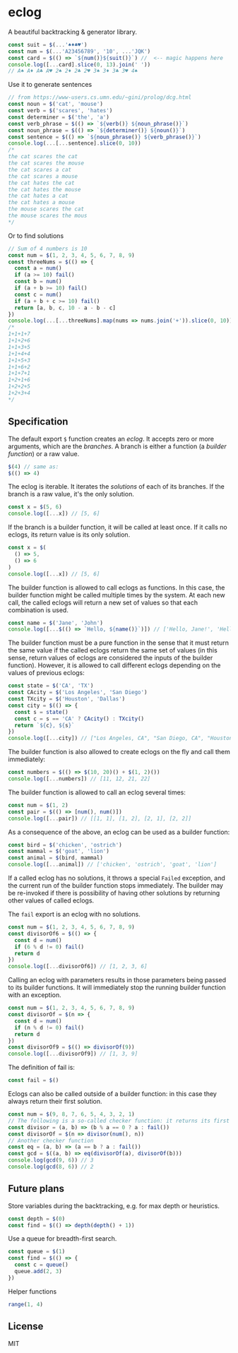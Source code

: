 # eclog

A beautiful backtracking & generator library.

```js
const suit = $(...'♠♦♣♥')
const num = $(...'A23456789', '10', ...'JQK')
const card = $(() => `${num()}${suit()}`) //  <-- magic happens here
console.log([...card].slice(0, 13).join(' '))
// A♠ A♦ A♣ A♥ 2♠ 2♦ 2♣ 2♥ 3♠ 3♦ 3♣ 3♥ 4♠
```

Use it to generate sentences

```js
// from https://www-users.cs.umn.edu/~gini/prolog/dcg.html
const noun = $('cat', 'mouse')
const verb = $('scares', 'hates')
const determiner = $('the', 'a')
const verb_phrase = $(() => `${verb()} ${noun_phrase()}`)
const noun_phrase = $(() => `${determiner()} ${noun()}`)
const sentence = $(() => `${noun_phrase()} ${verb_phrase()}`)
console.log(...[...sentence].slice(0, 10))
/*
the cat scares the cat
the cat scares the mouse
the cat scares a cat
the cat scares a mouse
the cat hates the cat
the cat hates the mouse
the cat hates a cat
the cat hates a mouse
the mouse scares the cat
the mouse scares the mous
*/
```

Or to find solutions

```js
// Sum of 4 numbers is 10
const num = $(1, 2, 3, 4, 5, 6, 7, 8, 9)
const threeNums = $(() => {
  const a = num()
  if (a >= 10) fail()
  const b = num()
  if (a + b >= 10) fail()
  const c = num()
  if (a + b + c >= 10) fail()
  return [a, b, c, 10 - a - b - c]
})
console.log(...[...threeNums].map(nums => nums.join('+')).slice(0, 10)))
/*
1+1+1+7
1+1+2+6
1+1+3+5
1+1+4+4
1+1+5+3
1+1+6+2
1+1+7+1
1+2+1+6
1+2+2+5
1+2+3+4
*/
```

## Specification

The default export `$` function creates an _eclog_. It accepts zero or more arguments, which are the _branches_. A branch is either a function (a _builder function_) or a raw value.

```js
$(4) // same as:
$(() => 4)
```

The eclog is iterable. It iterates the _solutions_ of each of its branches.
If the branch is a raw value, it's the only solution.

```js
const x = $(5, 6)
console.log([...x]) // [5, 6]
```

If the branch is a builder function, it will be called at least once. If it calls no eclogs, its return value is its only solution.

```js
const x = $(
  () => 5,
  () => 6
)
console.log([...x]) // [5, 6]
```

The builder function is allowed to call eclogs as functions. In this case, the builder function might be called multiple times by the system. At each new call, the called eclogs will return a new set of values so that each combination is used.

```js
const name = $('Jane', 'John')
console.log([...$(() => `Hello, ${name()}`)]) // ['Hello, Jane!', 'Hello, John!']
```

The builder function must be a pure function in the sense that it must return the same value if the called eclogs return the same set of values (in this sense, return values of eclogs are considered the inputs of the builder function). However, it is allowed to call different eclogs depending on the values of previous eclogs:

```js
const state = $('CA', 'TX')
const CAcity = $('Los Angeles', 'San Diego')
const TXcity = $('Houston', 'Dallas')
const city = $(() => {
  const s = state()
  const c = s == 'CA' ? CAcity() : TXcity()
  return `${c}, ${s}`
})
console.log([...city]) // ["Los Angeles, CA", "San Diego, CA", "Houston, TX", "Dallas, TX"]
```

The builder function is also allowed to create eclogs on the fly and call them immediately:

```js
const numbers = $(() => $(10, 20)() + $(1, 2)())
console.log([...numbers]) // [11, 12, 21, 22]
```

The builder function is allowed to call an eclog several times:

```js
const num = $(1, 2)
const pair = $(() => [num(), num()])
console.log([...pair]) // [[1, 1], [1, 2], [2, 1], [2, 2]]
```

As a consequence of the above, an eclog can be used as a builder function:

```js
const bird = $('chicken', 'ostrich')
const mammal = $('goat', 'lion')
const animal = $(bird, mammal)
console.log([...animal]) // ['chicken', 'ostrich', 'goat', 'lion']
```

If a called eclog has no solutions, it throws a special `Failed` exception, and the current run of the builder function stops immediately. The builder may be re-invoked if there is possibility of having other solutions by returning other values of called eclogs.

The `fail` export is an eclog with no solutions.

```js
const num = $(1, 2, 3, 4, 5, 6, 7, 8, 9)
const divisorOf6 = $(() => {
  const d = num()
  if (6 % d != 0) fail()
  return d
})
console.log([...divisorOf6]) // [1, 2, 3, 6]
```

Calling an eclog with parameters results in those parameters being passed to its builder functions. It will immediately stop the running builder function with an exception.

```js
const num = $(1, 2, 3, 4, 5, 6, 7, 8, 9)
const divisorOf = $(n => {
  const d = num()
  if (n % d != 0) fail()
  return d
})
const divisorOf9 = $(() => divisorOf(9))
console.log([...divisorOf9]) // [1, 3, 9]
```

The definition of fail is:

```js
const fail = $()
```

Eclogs can also be called outside of a builder function: in this case they always return their first solution.

```js
const num = $(9, 8, 7, 6, 5, 4, 3, 2, 1)
// The following is a so-called checker function: it returns its first argument or fails
const divisor = (a, b) => (b % a == 0 ? a : fail())
const divisorOf = $(n => divisor(num(), n))
// Another checker function
const eq = (a, b) => (a == b ? a : fail())
const gcd = $((a, b) => eq(divisorOf(a), divisorOf(b)))
console.log(gcd(9, 6)) // 3
console.log(gcd(8, 6)) // 2
```

## Future plans

Store variables during the backtracking, e.g. for max depth or heuristics.

```js
const depth = $(0)
const find = $(() => depth(depth() + 1))
```

Use a queue for breadth-first search.

```js
const queue = $(1)
const find = $(() => {
  const c = queue()
  queue.add(2, 3)
})
```

Helper functions

```js
range(1, 4)
```

## License

MIT

